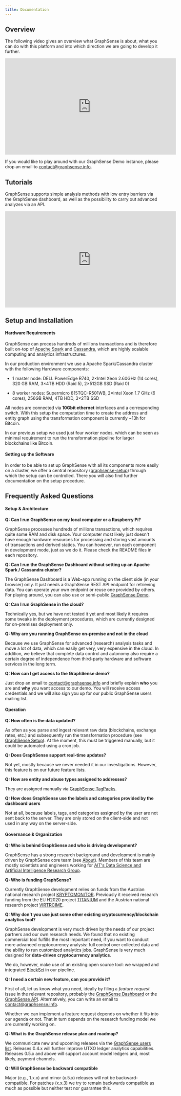 ```yaml
---
title: Documentation
---
```


<h2>Overview</h2>

The following video gives an overview what GraphSense is about, what you can do with this platform and into which direction we are going to develop it further.

<div class="container mb-2">
  <p class="text-center m-auto">
		<iframe width="560" height="315" src="https://www.youtube.com/embed/H41LrA3NCo4" frameborder="0" allow="accelerometer; autoplay; clipboard-write; encrypted-media; gyroscope; picture-in-picture" allowfullscreen></iframe>
  </p>
</div>

If you would like to play around with our GraphSense Demo instance, please drop an email to <a href="mailto:contact@graphsense.info">contact@graphsense.info</a>.

<h2 class="mt-3">Tutorials</h2>

GraphSense supports simple analysis methods with low entry barriers via the GraphSense dashboard, as well as the possibility to carry out advanced analyzes via an API.

<div class="container">
  <p class="text-center m-auto">
  	<iframe width="560" height="315" src="https://www.youtube.com/embed/BagxRwv6ykA" frameborder="0" allow="accelerometer; autoplay; clipboard-write; encrypted-media; gyroscope; picture-in-picture" allowfullscreen></iframe>
  </p>
</div>


<h2 class="mt-3">Setup and Installation</h2>

<h4>Hardware Requirements</h4>

GraphSense can process hundreds of millions transactions and is therefore built on-top of [Apache Spark](spark) and [Cassandra](cassandra), which are highly scalable computing and analytics infrastructures.

In our production environment we use a Apache Spark/Cassandra cluster with the following Hardware components:

* 1 master node: DELL PowerEdge R740, 2×Intel Xeon 2.60GHz (14 cores), 320 GB RAM, 3×4TB HDD (Raid 5), 2×512GB SSD (Raid 0)

* 8 worker nodes: Supermicro 815TQC-R501WB, 2×Intel Xeon 1.7 GHz (6 cores), 256GB RAM, 4TB HDD, 3×2TB SSD

All nodes are connected via **10Gbit ethernet** interfaces and a corresponding switch. With this setup the computation time to create the address and entity graph using the transformation component is currently \~13h for Bitcoin.

In our previous setup we used just four worker nodes, which can be seen as minimal requirement to run the transformation pipeline for larger blockchains like Bitcoin.

<h4>Setting up the Software</h4>

In order to be able to set up GraphSense with all its components more easily on a cluster, we offer a central repository ([graphsense-setup](https://github.com/graphsense/graphsense-setup)) through which the setup can be controlled. There you will also find further documentation on the setup procedure.

<h2 class="mt-3">Frequently Asked Questions</h2>

<h4>Setup & Architecture</h4>

**Q: Can I run GraphSense on my local computer or a Raspberry Pi?**

GraphSense processes hundreds of millions transactions, which requires quite some RAM and disk space. Your computer most likely just doesn't have enough hardware resources for processing and storing vast amounts of transactions and derived statics. You can however, run each component in development mode, just as we do it. Please check the README files in each repository.

**Q: Can I run the GraphSense Dashboard without setting up an Apache Spark / Cassandra cluster?**

The GraphSense Dashboard is a Web-app running on the client side (in your browser) only. It just needs a GraphSense REST API endpoint for retrieving data. You can operate your own endpoint or reuse one provided by others. For playing around, you can also use or semi-public [GraphSense Demo](https://demo.graphsense.info).

**Q: Can I run GraphSense in the cloud?**

Technically yes, but we have not tested it yet and most likely it requires some tweaks in the deployment procedures, which are currently designed for on-premises deployment only.

**Q: Why are you running GraphSense on-premise and not in the cloud**

Because we use GraphSense for advanced (research) analysis tasks and move a lot of data, which can easily get very, very expensive in the cloud. In addition, we believe that complete data control and autonomy also require a certain degree of independence from third-party hardware and software services in the long term.

**Q: How can I get access to the GraphSense demo?**

Just drop an email to [contact@graphsense.info](mailto:contact@graphsense.info) and briefly explain **who** you are and **why** you want access to our demo. You will receive access credentials and we will also sign you up for our public GraphSense users mailing list.

<h4>Operation</h4>

**Q: How often is the data updated?**

As often as you parse and ingest relevant raw data (blockchains, exchange rates, etc.) and subsequently run the transformation procedure (see [GraphSense Setup](https://github.com/graphsense/graphsense-setup)). At the moment, this must be triggered manually, but it could be automated using a cron job.

**Q: Does GraphSense support real-time updates?**

Not yet, mostly because we never needed it in our investigations. However, this feature is on our future feature lists.

**Q: How are entity and abuse types assigned to addresses?**

They are assigned manually via [GraphSense TagPacks](https://github.com/graphsense/graphsense-tagpacks).

**Q: How does GraphSense use the labels and categories provided by the dashboard users**

Not at all, because labels, tags, and categories assigned by the user are not sent back to the server. They are only stored on the client-side and not used in any way on the server-side.


<h4>Governance & Organization</h4>

**Q: Who is behind GraphSense and who is driving development?**

GraphSense has a strong research background and development is mainly driven by GraphSense core team (see [About](about.html)). Members of this team are mostly scientists and engineers working for [AIT's Data Science and Artificial Intelligence Research Group](https://www.ait.ac.at/themen/data-science/).

**Q: Who is funding GraphSense?**

Currently GraphSense development relies on funds from the Austrian national research project [KRYPTOMONITOR](https://kryptomonitor-project.info/). Previously it received research funding from the EU H2020 project [TITANIUM](https://titanium-project.eu/) and the Austrian national research project [VIRTRCIME](https://virtcrime-project.info/).

**Q: Why don't you use just some other existing cryptocurrency/blockchain analytics tool?**

GraphSense development is very much driven by the needs of our project partners and our own research needs. We found that no existing commercial tool fulfills the most important need, if you want to conduct more advanced cryptocurrency analysis: full control over collected data and the ability to run customized analytics jobs. GraphSense is very much designed for **data-driven cryptocurrency analytics**.

We do, however, make use of an existing open source tool: we wrapped and integrated [BlockSci](https://github.com/citp/BlockSci) in our pipeline.

**Q: I need a certain new feature, can you provide it?**

First of all, let us know what you need, ideally by filing a *feature request* issue in the relevant repository, probably the [GraphSense Dashboard](https://github.com/graphsense/graphsense-dashboard) or the [GraphSense API](https://github.com/graphsense/graphsense-openapi). Alternatively, you can write an email to [contact@graphsense.info](mailto:contact@graphsense.info).

Whether we can implement a feature request depends on whether it fits into our agenda or not. That in turn depends on the research funding model we are currently working on.

**Q: What is the GraphSense release plan and roadmap?**

We communicate new and upcoming releases via the [GraphSense users list](https://groups.google.com/g/graphsense-users). Releases 0.4.x will further improve UTXO ledger analytics capabilities. Releases 0.5.x and above will support account model ledgers and, most likely, payment channels.

**Q: Will GraphSense be backward compatible**

Major (e.g., 1.x.x) and minor (x.5.x) releases will not be backward-compatible. For patches (x.x.3) we try to remain backwards compatible as much as possible but neither test nor guarantee this.  


[spark]: https://spark.apache.org/
[cassandra]: https://cassandra.apache.org/
